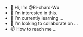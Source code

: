 - 👋 Hi, I’m @Ri-chard-Wu
- 👀 I’m interested in this.
- 🌱 I’m currently learning ...
- 💞️ I’m looking to collaborate on ...
- 📫 How to reach me ...

<!---
Ri-chard-Wu/Ri-chard-Wu is a ✨ special ✨ repository because its `README.md` (this file) appears on your GitHub profile.
You can click the Preview link to take a look at your changes.
--->
